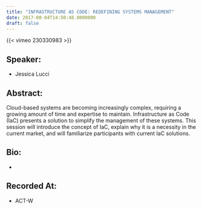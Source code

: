 ```yaml
---
title: "INFRASTRUCTURE AS CODE: REDEFINING SYSTEMS MANAGEMENT"
date: 2017-08-04T14:50:48.0000000
draft: false
---
```


{{< vimeo 230330983 >}}

## Speaker:

 - Jessica Lucci

## Abstract:

<p>Cloud-based systems are becoming increasingly complex, requiring a growing amount of time and expertise to maintain. Infrastructure as Code (IaC) presents a solution to simplify the management of these systems. This session will introduce the concept of IaC, explain why it is a necessity in the current market, and will familiarize participants with current IaC solutions.</p>

## Bio:

 - 

## Recorded At:

 - ACT-W


